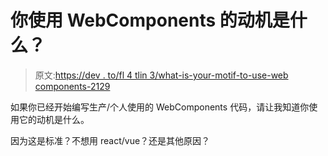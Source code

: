 # 你使用 WebComponents 的动机是什么？

> 原文:[https://dev . to/fl 4 tlin 3/what-is-your-motif-to-use-web components-2129](https://dev.to/fl4tlin3/what-is-your-motivation-to-use-webcomponents-2129)

如果你已经开始编写生产/个人使用的 WebComponents 代码，请让我知道你使用它的动机是什么。

因为这是标准？不想用 react/vue？还是其他原因？